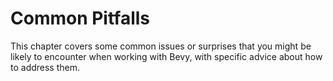 # Common Pitfalls

This chapter covers some common issues or surprises that you might be
likely to encounter when working with Bevy, with specific advice about how
to address them.
